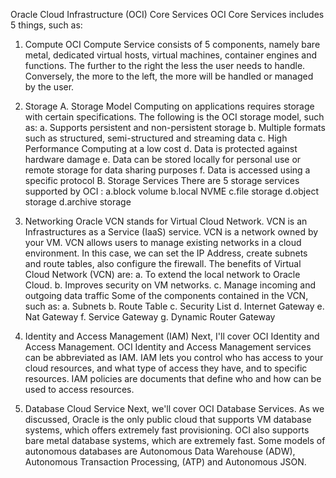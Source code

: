 Oracle Cloud Infrastructure (OCI) Core Services
OCI Core Services includes 5 things, such as:

1. Compute OCI Compute Service consists of 5 components, namely bare metal, dedicated virtual hosts, virtual machines, container engines and functions. The further to the right the less the user needs to handle. Conversely, the more to the left, the more will be handled or managed by the user.

2. Storage
   A. Storage Model
   Computing on applications requires storage with certain specifications. The following is the OCI storage model, such as:
   a. Supports persistent and non-persistent storage
   b. Multiple formats such as structured, semi-structured and streaming data
   c. High Performance Computing at a low cost
   d. Data is protected against hardware damage
   e. Data can be stored locally for personal use or remote storage for data sharing purposes
   f. Data is accessed using a specific protocol
   B. Storage Services
   There are 5 storage services supported by OCI :
   a.block volume
   b.local NVME
   c.file storage
   d.object storage
   d.archive storage

3. Networking Oracle VCN stands for Virtual Cloud Network. VCN is an Infrastructures as a Service (IaaS) service. VCN is a network owned by your VM. VCN allows users to manage existing networks in a cloud environment. In this case, we can set the IP Address, create subnets and route tables, also configure the firewall. The benefits of Virtual Cloud Network (VCN) are:
   a. To extend the local network to Oracle Cloud.
   b. Improves security on VM networks.
   c. Manage incoming and outgoing data traffic
   Some of the components contained in the VCN, such as:
   a. Subnets
   b. Route Table
   c. Security List
   d. Internet Gateway
   e. Nat Gateway
   f. Service Gateway
   g. Dynamic Router Gateway

4. Identity and Access Management (IAM)
   Next, I'll cover OCI Identity and Access Management. OCI Identity and Access Management services can be abbreviated as IAM. IAM lets you control who has access to your cloud resources, and what type of access they have, and to specific resources. IAM policies are documents that define who and how can be used to access resources.

5. Database Cloud Service
   Next, we'll cover OCI Database Services. As we discussed, Oracle is the only public cloud that supports VM database systems, which offers extremely fast provisioning. OCI also supports bare metal database systems, which are extremely fast.
   Some models of autonomous databases are Autonomous Data Warehouse (ADW), Autonomous Transaction Processing, (ATP) and Autonomous JSON.
